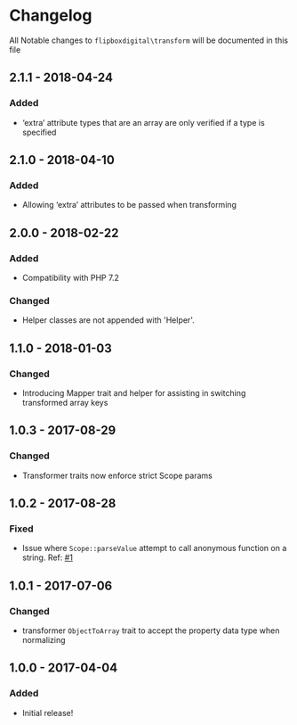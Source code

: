 # Changelog
All Notable changes to `flipboxdigital\transform` will be documented in this file

## 2.1.1 - 2018-04-24
### Added
- ‘extra’ attribute types that are an array are only verified if a type is specified

## 2.1.0 - 2018-04-10
### Added
- Allowing ‘extra’ attributes to be passed when transforming

## 2.0.0 - 2018-02-22
### Added
- Compatibility with PHP 7.2

### Changed
- Helper classes are not appended with 'Helper'.

## 1.1.0 - 2018-01-03
### Changed
- Introducing Mapper trait and helper for assisting in switching transformed array keys

## 1.0.3 - 2017-08-29
### Changed
- Transformer traits now enforce strict Scope params

## 1.0.2 - 2017-08-28
### Fixed
- Issue where `Scope::parseValue` attempt to call anonymous function on a string. Ref: [#1](https://github.com/flipbox/transform/issues/1)

## 1.0.1 - 2017-07-06
### Changed
- transformer `ObjectToArray` trait to accept the property data type when normalizing

## 1.0.0 - 2017-04-04

### Added
- Initial release!
